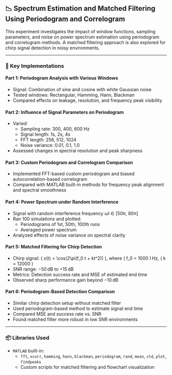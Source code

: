 ## 📉 Spectrum Estimation and Matched Filtering Using Periodogram and Correlogram

This experiment investigates the impact of window functions, sampling parameters, and noise on power spectrum estimation using periodogram and correlogram methods. A matched filtering approach is also explored for chirp signal detection in noisy environments.

---

### 🔧 Key Implementations

#### Part 1: Periodogram Analysis with Various Windows

- Signal: Combination of sine and cosine with white Gaussian noise
- Tested windows: Rectangular, Hamming, Hann, Blackman
- Compared effects on leakage, resolution, and frequency peak visibility

#### Part 2: Influence of Signal Parameters on Periodogram

- Varied:
  - Sampling rate: 300, 400, 600 Hz
  - Signal length: 1s, 2s, 4s
  - FFT length: 256, 512, 1024
  - Noise variance: 0.01, 0.1, 1.0
- Assessed changes in spectral resolution and peak sharpness

#### Part 3: Custom Periodogram and Correlogram Comparison

- Implemented FFT-based custom periodogram and biased autocorrelation-based correlogram
- Compared with MATLAB built-in methods for frequency peak alignment and spectral smoothness

#### Part 4: Power Spectrum under Random Interference

- Signal with random interference frequency ωI ∈ [50π, 80π]
- Ran 100 simulations and plotted:
  - Periodograms of 1st, 50th, 100th runs
  - Averaged power spectrum
- Analyzed effects of noise variance on spectral clarity

#### Part 5: Matched Filtering for Chirp Detection

- Chirp signal: \( x(t) = \cos(2\pi(f_0 t + kt^2)) \), where \( f_0 = 1000 \) Hz, \( k = 12000 \)
- SNR range: −50 dB to +15 dB
- Metrics: Detection success rate and MSE of estimated end time
- Observed sharp performance gain beyond −10 dB

#### Part 6: Periodogram-Based Detection Comparison

- Similar chirp detection setup without matched filter
- Used periodogram-based method to estimate signal end time
- Compared MSE and success rate vs. SNR
- Found matched filter more robust in low SNR environments

---

### 📦 Libraries Used

- `MATLAB` built-in:
  - `fft`, `xcorr`, `hamming`, `hann`, `blackman`, `periodogram`, `rand`, `mean`, `std`, `plot`, `findpeaks`
  - Custom scripts for matched filtering and flowchart visualization

